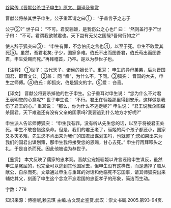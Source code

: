 [谷梁传《晋献公杀世子申生》原文、翻译及鉴赏](https://www.vrrw.net/wx/14026.html)

晋献公将杀其世子申生。公子重耳谓之曰①： “子盖言子之志于

公乎②?” 世子曰： “不可。君安骊姬，是我伤公之心也!” 曰： “然则盖行乎?”世子曰： “不可。君谓我欲弑君也。天下岂有无父之国哉?吾何行如之?”

使人辞于狐突曰③： “申生有罪，不念伯氏之言也④，以至于死。申生不敢爱其死⑤。虽然，吾君老矣; 子少，国家多难。伯氏不出而图吾君，伯氏苟出而图吾君，申生受赐而死。”再拜稽首，乃卒。是以为恭世子也。



【注释】 ①世子：古代天子、诸侯的嫡长子。重耳： 申生的异母弟弟，后为晋国国君，即晋文公。②盖： 同 “盍”，为什么不。下同。③狐突： 晋国的大夫，申生之师傅。④伯氏：即狐突，伯是狐突的字。⑤爱： 吝啬。

【译文】 晋献公将要杀掉他的世子申生。公子重耳对申生说： “您为什么不对君王表明您的心意呢?” 世子申生说： “不行。君王在骊姬那里得到安乐，这样做是我伤了君王的心。” 重耳说： “那么，你为什么不逃走呢?” 申生说： “君王说我企图谋杀国君。天下难道还有没有父亲的国家吗?我要逃到什么地方才好呢?”

申生派人告诉师傅狐突： “申生我有罪，没有听从先生您的话，以至于将被君王处死。申生不敢吝惜这条命。但是，我们的君王老了，骊姬的两个孩子都还小，国家又多灾多难，先生您不肯出来为我们的国君出谋划策吗，也就罢了;您如果出来为我们的国君出谋划策，那申生我将接受您的恩赐，甘心去死。” 申生行再拜叩头之礼，于是自杀而死。因此他被谥为恭世子。

【鉴赏】 本文反映了儒家的忠孝观。晋献公宠姬骊姬以谗言诬陷申生谋反，虽然申生是冤屈的，也完全可以逃到其他国家去，但申生没有这样做，而是选择了顺从献公，自杀而死。文章通过申生与重耳的对话和他临死不忘国事，请其师狐突出来辅佐其父，刻画了申生这个念念不忘君国的忠臣孝子的形象，简洁而生动。

字数：778

知识来源：傅德岷,赖云琪 主编.古文观止鉴赏.武汉：崇文书局.2005.第93-94页.

